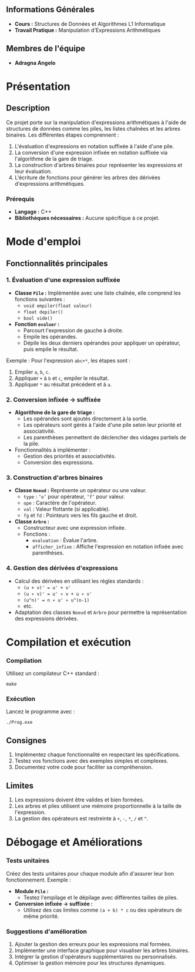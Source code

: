 ## Informations Générales
- **Cours :** Structures de Données et Algorithmes L1 Informatique
- **Travail Pratique :** Manipulation d'Expressions Arithmétiques

## Membres de l'équipe
- **Adragna Angelo**

# Présentation

## Description
Ce projet porte sur la manipulation d'expressions arithmétiques à l'aide de structures de données comme les piles, les listes chaînées et les arbres binaires. Les différentes étapes comprennent :
1. L'évaluation d'expressions en notation suffixée à l'aide d'une pile.
2. La conversion d'une expression infixée en notation suffixée via l'algorithme de la gare de triage.
3. La construction d'arbres binaires pour représenter les expressions et leur évaluation.
4. L'écriture de fonctions pour générer les arbres des dérivées d'expressions arithmétiques.

### Prérequis
- **Langage :** C++
- **Bibliothèques nécessaires :** Aucune spécifique à ce projet.
  
# Mode d'emploi

## Fonctionnalités principales

### 1. Évaluation d'une expression suffixée
- **Classe `Pile` :** Implémentée avec une liste chaînée, elle comprend les fonctions suivantes :
  - `void empiler(float valeur)`
  - `float depiler()`
  - `bool vide()`
- **Fonction `evaluer` :**
  - Parcourt l'expression de gauche à droite.
  - Empile les opérandes.
  - Dépile les deux derniers opérandes pour appliquer un opérateur, puis empile le résultat.

Exemple :
Pour l'expression `abc+*`, les étapes sont :
1. Empiler `a`, `b`, `c`.
2. Appliquer `+` à `b` et `c`, empiler le résultat.
3. Appliquer `*` au résultat précédent et à `a`.

### 2. Conversion infixée → suffixée
- **Algorithme de la gare de triage :**
  - Les opérandes sont ajoutés directement à la sortie.
  - Les opérateurs sont gérés à l'aide d'une pile selon leur priorité et associativité.
  - Les parenthèses permettent de déclencher des vidages partiels de la pile.
- Fonctionnalités à implémenter :
  - Gestion des priorités et associativités.
  - Conversion des expressions.

### 3. Construction d'arbres binaires
- **Classe `Noeud` :** Représente un opérateur ou une valeur.
  - `type` : `‘o’` pour opérateur, `‘f’` pour valeur.
  - `ope` : Caractère de l'opérateur.
  - `val` : Valeur flottante (si applicable).
  - `fg` et `fd` : Pointeurs vers les fils gauche et droit.
- **Classe `Arbre` :**
  - Constructeur avec une expression infixée.
  - Fonctions :
    - `evaluation` : Évalue l'arbre.
    - `afficher_infixe` : Affiche l'expression en notation infixée avec parenthèses.

### 4. Gestion des dérivées d'expressions
- Calcul des dérivées en utilisant les règles standards :
  - `(u + v)' = u' + v'`
  - `(u ∗ v)' = u' ∗ v + u ∗ v'`
  - `(u^n)' = n ∗ u' ∗ u^(n-1)`
  - etc.
- Adaptation des classes `Noeud` et `Arbre` pour permettre la représentation des expressions dérivées.

# Compilation et exécution

### Compilation
Utilisez un compilateur C++ standard :
```
make
```

### Exécution
Lancez le programme avec :
```
./Prog.exe
```

## Consignes
1. Implémentez chaque fonctionnalité en respectant les spécifications.
2. Testez vos fonctions avec des exemples simples et complexes.
3. Documentez votre code pour faciliter sa compréhension.

## Limites
1. Les expressions doivent être valides et bien formées.
2. Les arbres et piles utilisent une mémoire proportionnelle à la taille de l'expression.
3. La gestion des opérateurs est restreinte à `+`, `-`, `*`, `/` et `^`.

# Débogage et Améliorations

### Tests unitaires
Créez des tests unitaires pour chaque module afin d'assurer leur bon fonctionnement. Exemple :
- **Module `Pile` :**
  - Testez l'empilage et le dépilage avec différentes tailles de piles.
- **Conversion infixée → suffixée :**
  - Utilisez des cas limites comme `(a + b) * c` ou des opérateurs de même priorité.

### Suggestions d'amélioration
1. Ajouter la gestion des erreurs pour les expressions mal formées.
2. Implémenter une interface graphique pour visualiser les arbres binaires.
3. Intégrer la gestion d'opérateurs supplémentaires ou personnalisés.
4. Optimiser la gestion mémoire pour les structures dynamiques.

